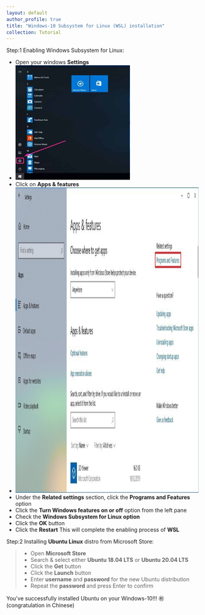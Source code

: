```yaml
---
layout: default
author_profile: true
title: "Windows-10 Subsystem for Linux (WSL) installation"
collection: Tutorial
---
```

<!--### Windows-10 Subsystem for Linux (WSL) installation"-->

Step:1 Enabling Windows Subsystem for Linux:
* Open your windows **Settings** 
* <img src="https://github.com/YonSci/yon_academic/blob/78b86dd6c2f4b519ec98eb380e339e252e5ea92b/images/b1.png?raw=true" width="300" height="300" />
* Click on **Apps & features**  
* <img src="https://github.com/YonSci/yon_academic/blob/3d428672244cb119c5c9b5aaf8e28620f854d8bd/_portfolio/a1.jpg?raw=true" width="800" height="800" />
* Under the **Related settings** section, click the **Programs and Features** option  
* Click the **Turn Windows features on or off** option from the left pane
* Check the **Windows Subsystem for Linux option**
* Click the **OK** button
* Click the **Restart** 
This will complete the enabling process of **WSL** 

Step:2 Installing __**Ubuntu Linux**__ distro from Microsoft Store:
> * Open **Microsoft Store** 
> * Search & select either **Ubuntu 18.04 LTS** or **Ubuntu 20.04 LTS**
> * Click the **Get** button
> * Click the **Launch** button 
> * Enter **username** and **password** for the new Ubuntu distribution
> * Repeat the **password** and press Enter to confirm

You've successfully installed Ubuntu on your Windows-10!!! ㊗️ (congratulation in Chinese)
